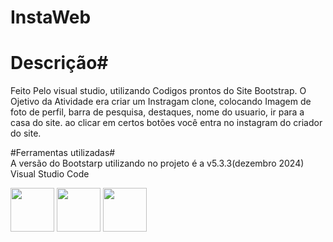 # InstaWeb #

# Descrição# 
 Feito Pelo visual studio, utilizando Codigos prontos do Site Bootstrap. O Ojetivo da Atividade era criar um Instragam clone, colocando Imagem de foto de perfil, barra de pesquisa, destaques, nome do usuario, ir para a casa do site. ao clicar em certos botões  você entra no instagram do criador do site.

#Ferramentas utilizadas# 
<br> A versão do Bootstarp utilizando no projeto é a v5.3.3(dezembro 2024)
<br> Visual Studio Code
<div>


<img src="https://cdn.jsdelivr.net/gh/devicons/devicon@latest/icons/bootstrap/bootstrap-original.svg" with="70" height="70" />
          
<img src="https://cdn.jsdelivr.net/gh/devicons/devicon@latest/icons/html5/html5-original.svg" width="70" height="70"/>
   
 <img src="https://cdn.jsdelivr.net/gh/devicons/devicon@latest/icons/css3/css3-original.svg" width="70" height="70" />
          
</div>
